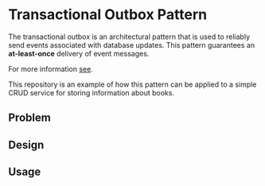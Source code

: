 # Transactional Outbox Pattern
The transactional outbox is an architectural pattern that is used to reliably send events associated with database 
updates. This pattern guarantees an **at-least-once** delivery of event messages.

For more information [see](https://microservices.io/patterns/data/transactional-outbox.html).

This repository is an example of how this pattern can be applied to a simple CRUD service for storing information about books.

## Problem


## Design

## Usage 
